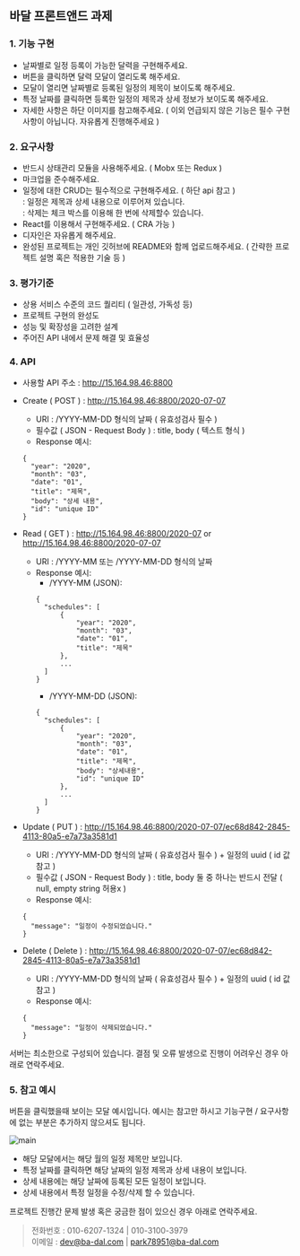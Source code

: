 ## 바달 프론트앤드 과제

### 1. 기능 구현

- 날짜별로 일정 등록이 가능한 달력을 구현해주세요.
- 버튼을 클릭하면 달력 모달이 열리도록 해주세요.
- 모달이 열리면 날짜별로 등록된 일정의 제목이 보이도록 해주세요.
- 특정 날짜를 클릭하면 등록한 일정의 제목과 상세 정보가 보이도록 해주세요.
- 자세한 사항은 하단 이미지를 참고해주세요.
  ( 이외 언급되지 않은 기능은 필수 구현사항이 아닙니다. 자유롭게 진행해주세요 )

### 2. 요구사항

- 반드시 상태관리 모듈을 사용해주세요. ( Mobx 또는 Redux )
- 마크업을 준수해주세요.
- 일정에 대한 CRUD는 필수적으로 구현해주세요. ( 하단 api 참고 )<br/>
  : 일정은 제목과 상세 내용으로 이루어져 있습니다.<br/>
  : 삭제는 체크 박스를 이용해 한 번에 삭제할수 있습니다.<br/>
- React를 이용해서 구현해주세요. ( CRA 가능 )
- 디자인은 자유롭게 해주세요.
- 완성된 프로젝트는 개인 깃허브에 README와 함께 업로드해주세요.
  ( 간략한 프로젝트 설명 혹은 적용한 기술 등 )

### 3. 평가기준

- 상용 서비스 수준의 코드 퀄리티 ( 일관성, 가독성 등)
- 프로젝트 구현의 완성도
- 성능 및 확장성을 고려한 설계
- 주어진 API 내에서 문제 해결 및 효율성

### 4. API

- 사용할 API 주소 : http://15.164.98.46:8800
- Create ( POST ) : http://15.164.98.46:8800/2020-07-07
  - URI : /YYYY-MM-DD 형식의 날짜 ( 유효성검사 필수 )
  - 필수값 ( JSON - Request Body ) : title, body ( 텍스트 형식 )
  - Response 예시:
  ```
  {
    "year": "2020",
    "month": "03",
    "date": "01",
    "title": "제목",
    "body": "상세 내용",
    "id": "unique ID"
  }
  ```
  
- Read ( GET ) : http://15.164.98.46:8800/2020-07 or http://15.164.98.46:8800/2020-07-07
  - URI : /YYYY-MM 또는 /YYYY-MM-DD 형식의 날짜
  - Response 예시: 
    - /YYYY-MM (JSON):
    ```
    {
      "schedules": [
          {
              "year": "2020",
              "month": "03",
              "date": "01",
              "title": "제목"
          },
          ...
      ]
    }
    ```
    - /YYYY-MM-DD (JSON):
    ```
    {
      "schedules": [
          {
              "year": "2020",
              "month": "03",
              "date": "01",
              "title": "제목",
              "body": "상세내용",
              "id": "unique ID"
          },
          ...
      ]
    }
    ```
- Update ( PUT ) : http://15.164.98.46:8800/2020-07-07/ec68d842-2845-4113-80a5-e7a73a3581d1
  - URI : /YYYY-MM-DD 형식의 날짜 ( 유효성검사 필수 ) + 일정의 uuid ( id 값 참고 )
  - 필수값 ( JSON - Request Body ) : title, body 둘 중 하나는 반드시 전달 ( null, empty string 허용x )
  - Response 예시:
  ```
  {
    "message": "일정이 수정되었습니다."
  }
  ```
- Delete ( Delete ) : http://15.164.98.46:8800/2020-07-07/ec68d842-2845-4113-80a5-e7a73a3581d1
  - URI : /YYYY-MM-DD 형식의 날짜 ( 유효성검사 필수 ) + 일정의 uuid ( id 값 참고 )
  - Response 예시:
  ```
  {
    "message": "일정이 삭제되었습니다."
  }
  ```

서버는 최소한으로 구성되어 있습니다.
결점 및 오류 발생으로 진행이 어려우신 경우 아래로 연락주세요.

### 5. 참고 예시

버튼을 클릭했을때 보이는 모달 예시입니다. 예시는 참고만 하시고 기능구현 / 요구사항에 없는 부분은 추가하지 않으셔도 됩니다.

![main](https://user-images.githubusercontent.com/26263255/87135251-c27c4200-c2d4-11ea-917e-650ef5480ec7.png)

- 해당 모달에서는 해당 월의 일정 제목만 보입니다.
- 특정 날짜를 클릭하면 해당 날짜의 일정 제목과 상세 내용이 보입니다.
- 상세 내용에는 해당 날짜에 등록된 모든 일정이 보입니다.
- 상세 내용에서 특정 일정을 수정/삭제 할 수 있습니다.

프로젝트 진행간 문제 발생 혹은 궁금한 점이 있으신 경우 아래로 연락주세요.

> 전화번호 : 010-6207-1324 | 010-3100-3979<br/>
> 이메일 : dev@ba-dal.com | park78951@ba-dal.com

